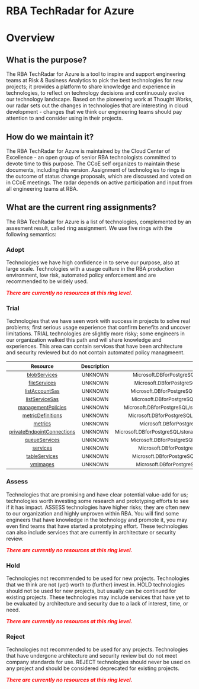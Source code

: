 
RBA TechRadar for Azure
=======================

# Overview

## What is the purpose?


The RBA TechRadar for Azure is a tool to inspire and support engineering teams at Risk & Business Analytics to pick the best technologies for new projects; it provides a platform to share knowledge and experience in technologies, to reflect on technology decisions and continuously evolve our technology landscape.  Based on the pioneering work at Thought Works, our radar sets out the changes in technologies that are interesting in cloud development - changes that we think our engineering teams should pay attention to and consider using in their projects.
## How do we maintain it?


The RBA TechRadar for Azure is maintained by the Cloud Center of Excellence - an open group of senior RBA technologists committed to devote time to this purpose.  The CCoE self organizes to maintain these documents, including this version.  Assignment of technologies to rings is the outcome of status change proposals, which are discussed and voted on in CCoE meetings.  The radar depends on active participation and input from all engineering teams at RBA.
## What are the current ring assignments?


The RBA TechRadar for Azure is a list of technologies, complemented by an assesment result, called ring assignment.  We use five rings with the following semantics:
### Adopt


Technologies we have high confidence in to serve our purpose, also at large scale.  Technologies with a usage culture in the RBA production environment, low risk, automated policy enforcement and are recommended to be widely used.  
  
***<font color="red"> There are currently no resources at this ring level. </font>***
### Trial


Technologies that we have seen work with success in projects to solve real problems;  first serious usage experience that confirm benefits and uncover limitations.  TRIAL technologies are slightly more risky; some engineers in our organization walked this path and will share knowledge and experiences.  This area can contain services that have been architecture and security reviewed but do not contain automated policy managmeent.  

|<sub>Resource</sub>|<sub>Description</sub>|<sub>Path</sub>|<sub>Status</sub>|
| :---: | :---: | :---: | :---: |
|<sub>[blobServices](https://github.com/openrba/python-azure-techradar/tree/master/Microsoft.DBforPostgreSQL/storageAccounts/blobServices)</sub>|<sub>UNKNOWN</sub>|<sub>Microsoft.DBforPostgreSQL/storageAccounts/blobServices</sub>|<sub>TRIAL</sub>|
|<sub>[fileServices](https://github.com/openrba/python-azure-techradar/tree/master/Microsoft.DBforPostgreSQL/storageAccounts/fileServices)</sub>|<sub>UNKNOWN</sub>|<sub>Microsoft.DBforPostgreSQL/storageAccounts/fileServices</sub>|<sub>TRIAL</sub>|
|<sub>[listAccountSas](https://github.com/openrba/python-azure-techradar/tree/master/Microsoft.DBforPostgreSQL/storageAccounts/listAccountSas)</sub>|<sub>UNKNOWN</sub>|<sub>Microsoft.DBforPostgreSQL/storageAccounts/listAccountSas</sub>|<sub>TRIAL</sub>|
|<sub>[listServiceSas](https://github.com/openrba/python-azure-techradar/tree/master/Microsoft.DBforPostgreSQL/storageAccounts/listServiceSas)</sub>|<sub>UNKNOWN</sub>|<sub>Microsoft.DBforPostgreSQL/storageAccounts/listServiceSas</sub>|<sub>TRIAL</sub>|
|<sub>[managementPolicies](https://github.com/openrba/python-azure-techradar/tree/master/Microsoft.DBforPostgreSQL/storageAccounts/managementPolicies)</sub>|<sub>UNKNOWN</sub>|<sub>Microsoft.DBforPostgreSQL/storageAccounts/managementPolicies</sub>|<sub>TRIAL</sub>|
|<sub>[metricDefinitions](https://github.com/openrba/python-azure-techradar/tree/master/Microsoft.DBforPostgreSQL/storageAccounts/metricDefinitions)</sub>|<sub>UNKNOWN</sub>|<sub>Microsoft.DBforPostgreSQL/storageAccounts/metricDefinitions</sub>|<sub>TRIAL</sub>|
|<sub>[metrics](https://github.com/openrba/python-azure-techradar/tree/master/Microsoft.DBforPostgreSQL/storageAccounts/metrics)</sub>|<sub>UNKNOWN</sub>|<sub>Microsoft.DBforPostgreSQL/storageAccounts/metrics</sub>|<sub>TRIAL</sub>|
|<sub>[privateEndpointConnections](https://github.com/openrba/python-azure-techradar/tree/master/Microsoft.DBforPostgreSQL/storageAccounts/privateEndpointConnections)</sub>|<sub>UNKNOWN</sub>|<sub>Microsoft.DBforPostgreSQL/storageAccounts/privateEndpointConnections</sub>|<sub>TRIAL</sub>|
|<sub>[queueServices](https://github.com/openrba/python-azure-techradar/tree/master/Microsoft.DBforPostgreSQL/storageAccounts/queueServices)</sub>|<sub>UNKNOWN</sub>|<sub>Microsoft.DBforPostgreSQL/storageAccounts/queueServices</sub>|<sub>TRIAL</sub>|
|<sub>[services](https://github.com/openrba/python-azure-techradar/tree/master/Microsoft.DBforPostgreSQL/storageAccounts/services)</sub>|<sub>UNKNOWN</sub>|<sub>Microsoft.DBforPostgreSQL/storageAccounts/services</sub>|<sub>TRIAL</sub>|
|<sub>[tableServices](https://github.com/openrba/python-azure-techradar/tree/master/Microsoft.DBforPostgreSQL/storageAccounts/tableServices)</sub>|<sub>UNKNOWN</sub>|<sub>Microsoft.DBforPostgreSQL/storageAccounts/tableServices</sub>|<sub>TRIAL</sub>|
|<sub>[vmImages](https://github.com/openrba/python-azure-techradar/tree/master/Microsoft.DBforPostgreSQL/storageAccounts/vmImages)</sub>|<sub>UNKNOWN</sub>|<sub>Microsoft.DBforPostgreSQL/storageAccounts/vmImages</sub>|<sub>TRIAL</sub>|

### Assess


Technologies that are promising and have clear potential value-add for us; technologies worth investing some research and prototyping efforts to see if it has impact.  ASSESS technologies have higher risks;  they are often new to our organization and highly unproven within RBA.  You will find some engineers that have knowledge in the technology and promote it, you may even find teams that have started a prototyping effort.  These technologies can also include services that are currently in architecture or security review.  
  
***<font color="red"> There are currently no resources at this ring level. </font>***
### Hold


Technologies not recommended to be used for new projects. Technologies that we think are not (yet) worth to (further) invest in.  HOLD technologies should not be used for new projects, but usually can be continued for existing projects.  These technologies may include services that have yet to be evaluated by architecture and security due to a lack of interest, time, or need.  
  
***<font color="red"> There are currently no resources at this ring level. </font>***
### Reject


Technologies not recommended to be used for any projects. Technologies that have undergone architecture and security review but do not meet company standards for use.  REJECT technologies should never be used on any project and should be considered deprecated for existing projects.  
  
***<font color="red"> There are currently no resources at this ring level. </font>***